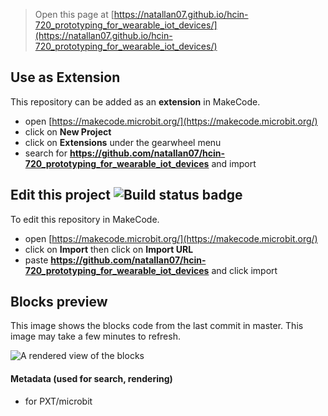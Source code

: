 
> Open this page at [https://natallan07.github.io/hcin-720_prototyping_for_wearable_iot_devices/](https://natallan07.github.io/hcin-720_prototyping_for_wearable_iot_devices/)

## Use as Extension

This repository can be added as an **extension** in MakeCode.

* open [https://makecode.microbit.org/](https://makecode.microbit.org/)
* click on **New Project**
* click on **Extensions** under the gearwheel menu
* search for **https://github.com/natallan07/hcin-720_prototyping_for_wearable_iot_devices** and import

## Edit this project ![Build status badge](https://github.com/natallan07/hcin-720_prototyping_for_wearable_iot_devices/workflows/MakeCode/badge.svg)

To edit this repository in MakeCode.

* open [https://makecode.microbit.org/](https://makecode.microbit.org/)
* click on **Import** then click on **Import URL**
* paste **https://github.com/natallan07/hcin-720_prototyping_for_wearable_iot_devices** and click import

## Blocks preview

This image shows the blocks code from the last commit in master.
This image may take a few minutes to refresh.

![A rendered view of the blocks](https://github.com/natallan07/hcin-720_prototyping_for_wearable_iot_devices/raw/master/.github/makecode/blocks.png)

#### Metadata (used for search, rendering)

* for PXT/microbit
<script src="https://makecode.com/gh-pages-embed.js"></script><script>makeCodeRender("{{ site.makecode.home_url }}", "{{ site.github.owner_name }}/{{ site.github.repository_name }}");</script>
